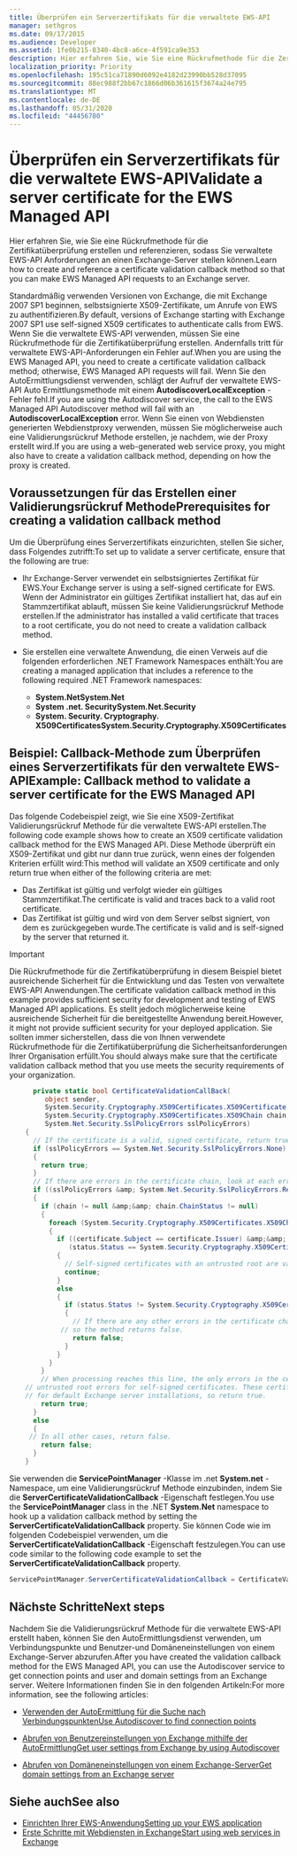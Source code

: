 ```yaml
---
title: Überprüfen ein Serverzertifikats für die verwaltete EWS-API
manager: sethgros
ms.date: 09/17/2015
ms.audience: Developer
ms.assetid: 1fe0b215-8340-4bc8-a6ce-4f591ca9e353
description: Hier erfahren Sie, wie Sie eine Rückrufmethode für die Zertifikatüberprüfung erstellen und referenzieren, sodass Sie verwaltete EWS-API Anforderungen an einen Exchange-Server stellen können.
localization_priority: Priority
ms.openlocfilehash: 195c51ca71890d6092e4182d23990bb528d37095
ms.sourcegitcommit: 88ec988f2bb67c1866d06b361615f3674a24e795
ms.translationtype: MT
ms.contentlocale: de-DE
ms.lasthandoff: 05/31/2020
ms.locfileid: "44456780"
---
```

# <a name="validate-a-server-certificate-for-the-ews-managed-api"></a><span data-ttu-id="64b55-103">Überprüfen ein Serverzertifikats für die verwaltete EWS-API</span><span class="sxs-lookup"><span data-stu-id="64b55-103">Validate a server certificate for the EWS Managed API</span></span>

<span data-ttu-id="64b55-104">Hier erfahren Sie, wie Sie eine Rückrufmethode für die Zertifikatüberprüfung erstellen und referenzieren, sodass Sie verwaltete EWS-API Anforderungen an einen Exchange-Server stellen können.</span><span class="sxs-lookup"><span data-stu-id="64b55-104">Learn how to create and reference a certificate validation callback method so that you can make EWS Managed API requests to an Exchange server.</span></span>
  
<span data-ttu-id="64b55-105">Standardmäßig verwenden Versionen von Exchange, die mit Exchange 2007 SP1 beginnen, selbstsignierte X509-Zertifikate, um Anrufe von EWS zu authentifizieren.</span><span class="sxs-lookup"><span data-stu-id="64b55-105">By default, versions of Exchange starting with Exchange 2007 SP1 use self-signed X509 certificates to authenticate calls from EWS.</span></span> <span data-ttu-id="64b55-106">Wenn Sie die verwaltete EWS-API verwenden, müssen Sie eine Rückrufmethode für die Zertifikatüberprüfung erstellen. Andernfalls tritt für verwaltete EWS-API-Anforderungen ein Fehler auf.</span><span class="sxs-lookup"><span data-stu-id="64b55-106">When you are using the EWS Managed API, you need to create a certificate validation callback method; otherwise, EWS Managed API requests will fail.</span></span> <span data-ttu-id="64b55-107">Wenn Sie den AutoErmittlungsdienst verwenden, schlägt der Aufruf der verwaltete EWS-API Auto Ermittlungsmethode mit einem **AutodiscoverLocalException** -Fehler fehl.</span><span class="sxs-lookup"><span data-stu-id="64b55-107">If you are using the Autodiscover service, the call to the EWS Managed API Autodiscover method will fail with an **AutodiscoverLocalException** error.</span></span> <span data-ttu-id="64b55-108">Wenn Sie einen von Webdiensten generierten Webdienstproxy verwenden, müssen Sie möglicherweise auch eine Validierungsrückruf Methode erstellen, je nachdem, wie der Proxy erstellt wird.</span><span class="sxs-lookup"><span data-stu-id="64b55-108">If you are using a web-generated web service proxy, you might also have to create a validation callback method, depending on how the proxy is created.</span></span> 
  
## <a name="prerequisites-for-creating-a-validation-callback-method"></a><span data-ttu-id="64b55-109">Voraussetzungen für das Erstellen einer Validierungsrückruf Methode</span><span class="sxs-lookup"><span data-stu-id="64b55-109">Prerequisites for creating a validation callback method</span></span>
<span data-ttu-id="64b55-110"><a name="bk_prereq"> </a></span><span class="sxs-lookup"><span data-stu-id="64b55-110"><a name="bk_prereq"> </a></span></span>

<span data-ttu-id="64b55-111">Um die Überprüfung eines Serverzertifikats einzurichten, stellen Sie sicher, dass Folgendes zutrifft:</span><span class="sxs-lookup"><span data-stu-id="64b55-111">To set up to validate a server certificate, ensure that the following are true:</span></span> 
  
- <span data-ttu-id="64b55-112">Ihr Exchange-Server verwendet ein selbstsigniertes Zertifikat für EWS.</span><span class="sxs-lookup"><span data-stu-id="64b55-112">Your Exchange server is using a self-signed certificate for EWS.</span></span> <span data-ttu-id="64b55-113">Wenn der Administrator ein gültiges Zertifikat installiert hat, das auf ein Stammzertifikat ablauft, müssen Sie keine Validierungsrückruf Methode erstellen.</span><span class="sxs-lookup"><span data-stu-id="64b55-113">If the administrator has installed a valid certificate that traces to a root certificate, you do not need to create a validation callback method.</span></span> 
    
- <span data-ttu-id="64b55-114">Sie erstellen eine verwaltete Anwendung, die einen Verweis auf die folgenden erforderlichen .NET Framework Namespaces enthält:</span><span class="sxs-lookup"><span data-stu-id="64b55-114">You are creating a managed application that includes a reference to the following required .NET Framework namespaces:</span></span> 
    
  - <span data-ttu-id="64b55-115">**System.Net**</span><span class="sxs-lookup"><span data-stu-id="64b55-115">**System.Net**</span></span>
  - <span data-ttu-id="64b55-116">**System .net. Security**</span><span class="sxs-lookup"><span data-stu-id="64b55-116">**System.Net.Security**</span></span>  
  - <span data-ttu-id="64b55-117">**System. Security. Cryptography. X509Certificates**</span><span class="sxs-lookup"><span data-stu-id="64b55-117">**System.Security.Cryptography.X509Certificates**</span></span>
    
## <a name="example-callback-method-to-validate-a-server-certificate-for-the-ews-managed-api"></a><span data-ttu-id="64b55-118">Beispiel: Callback-Methode zum Überprüfen eines Serverzertifikats für den verwaltete EWS-API</span><span class="sxs-lookup"><span data-stu-id="64b55-118">Example: Callback method to validate a server certificate for the EWS Managed API</span></span>
<span data-ttu-id="64b55-119"><a name="bk_example"> </a></span><span class="sxs-lookup"><span data-stu-id="64b55-119"><a name="bk_example"> </a></span></span>

<span data-ttu-id="64b55-120">Das folgende Codebeispiel zeigt, wie Sie eine X509-Zertifikat Validierungsrückruf Methode für die verwaltete EWS-API erstellen.</span><span class="sxs-lookup"><span data-stu-id="64b55-120">The following code example shows how to create an X509 certificate validation callback method for the EWS Managed API.</span></span> <span data-ttu-id="64b55-121">Diese Methode überprüft ein X509-Zertifikat und gibt nur dann true zurück, wenn eines der folgenden Kriterien erfüllt wird:</span><span class="sxs-lookup"><span data-stu-id="64b55-121">This method will validate an X509 certificate and only return true when either of the following criteria are met:</span></span> 
  
- <span data-ttu-id="64b55-122">Das Zertifikat ist gültig und verfolgt wieder ein gültiges Stammzertifikat.</span><span class="sxs-lookup"><span data-stu-id="64b55-122">The certificate is valid and traces back to a valid root certificate.</span></span>    
- <span data-ttu-id="64b55-123">Das Zertifikat ist gültig und wird von dem Server selbst signiert, von dem es zurückgegeben wurde.</span><span class="sxs-lookup"><span data-stu-id="64b55-123">The certificate is valid and is self-signed by the server that returned it.</span></span> 
    
> [!IMPORTANT]
> <span data-ttu-id="64b55-124">Die Rückrufmethode für die Zertifikatüberprüfung in diesem Beispiel bietet ausreichende Sicherheit für die Entwicklung und das Testen von verwaltete EWS-API Anwendungen.</span><span class="sxs-lookup"><span data-stu-id="64b55-124">The certificate validation callback method in this example provides sufficient security for development and testing of EWS Managed API applications.</span></span> <span data-ttu-id="64b55-125">Es stellt jedoch möglicherweise keine ausreichende Sicherheit für die bereitgestellte Anwendung bereit.</span><span class="sxs-lookup"><span data-stu-id="64b55-125">However, it might not provide sufficient security for your deployed application.</span></span> <span data-ttu-id="64b55-126">Sie sollten immer sicherstellen, dass die von Ihnen verwendete Rückrufmethode für die Zertifikatüberprüfung die Sicherheitsanforderungen Ihrer Organisation erfüllt.</span><span class="sxs-lookup"><span data-stu-id="64b55-126">You should always make sure that the certificate validation callback method that you use meets the security requirements of your organization.</span></span> 
  
```cs
      private static bool CertificateValidationCallBack(
         object sender,
         System.Security.Cryptography.X509Certificates.X509Certificate certificate,
         System.Security.Cryptography.X509Certificates.X509Chain chain,
         System.Net.Security.SslPolicyErrors sslPolicyErrors)
    {
      // If the certificate is a valid, signed certificate, return true.
      if (sslPolicyErrors == System.Net.Security.SslPolicyErrors.None)
      {
        return true;
      }
      // If there are errors in the certificate chain, look at each error to determine the cause.
      if ((sslPolicyErrors &amp; System.Net.Security.SslPolicyErrors.RemoteCertificateChainErrors) != 0)
      {
        if (chain != null &amp;&amp; chain.ChainStatus != null)
        {
          foreach (System.Security.Cryptography.X509Certificates.X509ChainStatus status in chain.ChainStatus)
          {
            if ((certificate.Subject == certificate.Issuer) &amp;&amp;
               (status.Status == System.Security.Cryptography.X509Certificates.X509ChainStatusFlags.UntrustedRoot))
            {
              // Self-signed certificates with an untrusted root are valid. 
              continue;
            }
            else
            {
              if (status.Status != System.Security.Cryptography.X509Certificates.X509ChainStatusFlags.NoError)
              {
                // If there are any other errors in the certificate chain, the certificate is invalid,
             // so the method returns false.
                return false;
              }
            }
          }
        }
        // When processing reaches this line, the only errors in the certificate chain are 
    // untrusted root errors for self-signed certificates. These certificates are valid
    // for default Exchange server installations, so return true.
        return true;
      }
      else
      {
     // In all other cases, return false.
        return false;
      }
    }

```

<span data-ttu-id="64b55-127">Sie verwenden die **ServicePointManager** -Klasse im .net **System.net** -Namespace, um eine Validierungsrückruf Methode einzubinden, indem Sie die **ServerCertificateValidationCallback** -Eigenschaft festlegen.</span><span class="sxs-lookup"><span data-stu-id="64b55-127">You use the **ServicePointManager** class in the .NET **System.Net** namespace to hook up a validation callback method by setting the **ServerCertificateValidationCallback** property.</span></span> <span data-ttu-id="64b55-128">Sie können Code wie im folgenden Codebeispiel verwenden, um die **ServerCertificateValidationCallback** -Eigenschaft festzulegen.</span><span class="sxs-lookup"><span data-stu-id="64b55-128">You can use code similar to the following code example to set the **ServerCertificateValidationCallback** property.</span></span> 
  
```cs
ServicePointManager.ServerCertificateValidationCallback = CertificateValidationCallBack;

```

## <a name="next-steps"></a><span data-ttu-id="64b55-129">Nächste Schritte</span><span class="sxs-lookup"><span data-stu-id="64b55-129">Next steps</span></span>
<span data-ttu-id="64b55-130"><a name="bk_example"> </a></span><span class="sxs-lookup"><span data-stu-id="64b55-130"><a name="bk_example"> </a></span></span>

<span data-ttu-id="64b55-131">Nachdem Sie die Validierungsrückruf Methode für die verwaltete EWS-API erstellt haben, können Sie den AutoErmittlungsdienst verwenden, um Verbindungspunkte und Benutzer-und Domäneneinstellungen von einem Exchange-Server abzurufen.</span><span class="sxs-lookup"><span data-stu-id="64b55-131">After you have created the validation callback method for the EWS Managed API, you can use the Autodiscover service to get connection points and user and domain settings from an Exchange server.</span></span> <span data-ttu-id="64b55-132">Weitere Informationen finden Sie in den folgenden Artikeln:</span><span class="sxs-lookup"><span data-stu-id="64b55-132">For more information, see the following articles:</span></span>
  
- [<span data-ttu-id="64b55-133">Verwenden der AutoErmittlung für die Suche nach Verbindungspunkten</span><span class="sxs-lookup"><span data-stu-id="64b55-133">Use Autodiscover to find connection points</span></span>](how-to-use-autodiscover-to-find-connection-points.md)
    
- [<span data-ttu-id="64b55-134">Abrufen von Benutzereinstellungen von Exchange mithilfe der AutoErmittlung</span><span class="sxs-lookup"><span data-stu-id="64b55-134">Get user settings from Exchange by using Autodiscover</span></span>](how-to-get-user-settings-from-exchange-by-using-autodiscover.md)
    
- [<span data-ttu-id="64b55-135">Abrufen von Domäneneinstellungen von einem Exchange-Server</span><span class="sxs-lookup"><span data-stu-id="64b55-135">Get domain settings from an Exchange server</span></span>](how-to-get-domain-settings-from-an-exchange-server.md)
    
## <a name="see-also"></a><span data-ttu-id="64b55-136">Siehe auch</span><span class="sxs-lookup"><span data-stu-id="64b55-136">See also</span></span>

- [<span data-ttu-id="64b55-137">Einrichten Ihrer EWS-Anwendung</span><span class="sxs-lookup"><span data-stu-id="64b55-137">Setting up your EWS application</span></span>](setting-up-your-ews-application.md)  
- [<span data-ttu-id="64b55-138">Erste Schritte mit Webdiensten in Exchange</span><span class="sxs-lookup"><span data-stu-id="64b55-138">Start using web services in Exchange</span></span>](start-using-web-services-in-exchange.md)
    


